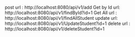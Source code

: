 post url : http://localhost:8080/api/v1/add
Get by Id url: http://localhost:8080/api/v1/findById?id=1
Get All url : http://localhost:8080/api/v1/findAllStudent
update url: http://localhost:8080/api/v1/UpdateStudent?id=1
delete url : http://localhost:8080/api/v1/deleteStudent?id=1
